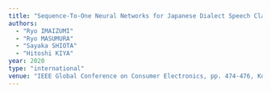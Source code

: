 ```yaml
---
title: "Sequence-To-One Neural Networks for Japanese Dialect Speech Classification"
authors:
  - "Ryo IMAIZUMI"
  - "Ryo MASUMURA"
  - "Sayaka SHIOTA"
  - "Hitoshi KIYA"
year: 2020
type: "international"
venue: "IEEE Global Conference on Consumer Electronics, pp. 474-476, Kobe, 2020-10-14."
---
```

